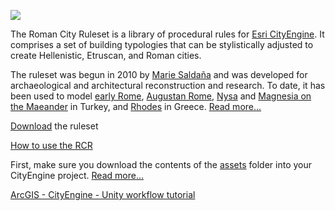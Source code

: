 ![](http://etc.ucla.edu/wp-content/uploads/2014/09/title.jpg)

The Roman City Ruleset is a library of procedural rules for [Esri CityEngine](http://www.esri.com/software/cityengine). It comprises a set of building typologies that can be stylistically adjusted to create Hellenistic, Etruscan, and Roman cities. 

The ruleset was begun in 2010 by [Marie Saldaña](http://www.mariesaldana.com) and was developed for archaeological and architectural reconstruction and research. To date, it has been used to model [early Rome](http://etc.ucla.edu/projects/romelab/), [Augustan Rome](http://etc.ucla.edu/projects/augustan-rome/), [Nysa](http://www.mariesaldana.com/portfolio/nysa/) and [Magnesia on the Maeander](http://www.mariesaldana.com/portfolio/magnesia/) in Turkey, and [Rhodes](http://www.mariesaldana.com/portfolio/rhodes/) in Greece. [Read more...](https://github.com/mariegsaldana/Roman-City-Ruleset/wiki/About-the-Roman-City-Ruleset)

[Download](https://github.com/mariegsaldana/Roman-City-Ruleset/archive/master.zip) the ruleset

[How to use the RCR](https://github.com/mariegsaldana/Roman-City-Ruleset/wiki/How-to-Use-the-Roman-City-Ruleset)

First, make sure you download the contents of the [assets](https://www.dropbox.com/sh/dsauh64qkn8botp/AACeuybbpFe62SeUdRGbQSk9a?dl=0) folder into your CityEngine project. [Read more...](https://github.com/mariegsaldana/Roman-City-Ruleset/wiki/How-to-Use-the-Roman-City-Ruleset)

[ArcGIS - CityEngine - Unity workflow tutorial](https://github.com/mariegsaldana/Roman-City-Ruleset/wiki/ArcGIS__CityEngine__Unity:-Workflow-Tutorial)
